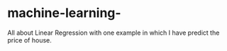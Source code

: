 # machine-learning-
 All about Linear Regression with one example in which I have predict the price of house.
